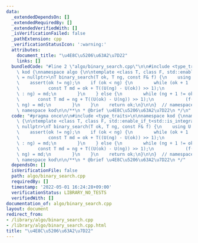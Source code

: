 ```yaml
---
data:
  _extendedDependsOn: []
  _extendedRequiredBy: []
  _extendedVerifiedWith: []
  _isVerificationFailed: false
  _pathExtension: cpp
  _verificationStatusIcon: ':warning:'
  attributes:
    document_title: "\u4E8C\u5206\u63A2\u7D22"
    links: []
  bundledCode: "#line 2 \"algo/binary_search.cpp\"\n\n#include <type_traits>\n\nnamespace\
    \ kod {\nnamespace algo {\n\ntemplate <class T, class F, std::enable_if_t<std::is_integral_v<T>>*\
    \ = nullptr>\nT binary_search(T ok, T ng, const F& f) {\n    using U = std::make_unsigned_t<T>;\n\
    \    assert(ok != ng);\n    if (ok < ng) {\n        while (ok + 1 != ng) {\n \
    \           const T md = ok + T((U(ng) - U(ok)) >> 1);\n            (f(md) ? ok\
    \ : ng) = md;\n        }\n    } else {\n        while (ng + 1 != ok) {\n     \
    \       const T md = ng + T((U(ok) - U(ng)) >> 1);\n            (f(md) ? ok :\
    \ ng) = md;\n        }\n    }\n    return ok;\n}\n\n}  // namespace algo\n}  //\
    \ namespace kod\n\n/**\n * @brief \u4E8C\u5206\u63A2\u7D22\n */\n"
  code: "#pragma once\n\n#include <type_traits>\n\nnamespace kod {\nnamespace algo\
    \ {\n\ntemplate <class T, class F, std::enable_if_t<std::is_integral_v<T>>* =\
    \ nullptr>\nT binary_search(T ok, T ng, const F& f) {\n    using U = std::make_unsigned_t<T>;\n\
    \    assert(ok != ng);\n    if (ok < ng) {\n        while (ok + 1 != ng) {\n \
    \           const T md = ok + T((U(ng) - U(ok)) >> 1);\n            (f(md) ? ok\
    \ : ng) = md;\n        }\n    } else {\n        while (ng + 1 != ok) {\n     \
    \       const T md = ng + T((U(ok) - U(ng)) >> 1);\n            (f(md) ? ok :\
    \ ng) = md;\n        }\n    }\n    return ok;\n}\n\n}  // namespace algo\n}  //\
    \ namespace kod\n\n/**\n * @brief \u4E8C\u5206\u63A2\u7D22\n */"
  dependsOn: []
  isVerificationFile: false
  path: algo/binary_search.cpp
  requiredBy: []
  timestamp: '2022-05-01 16:24:28+09:00'
  verificationStatus: LIBRARY_NO_TESTS
  verifiedWith: []
documentation_of: algo/binary_search.cpp
layout: document
redirect_from:
- /library/algo/binary_search.cpp
- /library/algo/binary_search.cpp.html
title: "\u4E8C\u5206\u63A2\u7D22"
---
```

